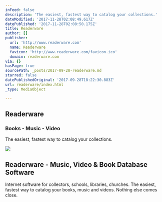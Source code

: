 ```yaml
---
inFeed: false
description: 'The easiest, fastest way to catalog your collections.'
dateModified: '2017-11-28T02:08:49.617Z'
datePublished: '2017-11-28T02:08:50.175Z'
title: Readerware
author: []
publisher:
  url: 'http://www.readerware.com'
  name: Readerware
  favicon: 'http://www.readerware.com/favicon.ico'
  domain: readerware.com
via: {}
hasPage: true
sourcePath: _posts/2017-09-28-readerware.md
starred: false
datePublishedOriginal: '2017-09-28T18:22:30.883Z'
url: readerware/index.html
_type: MediaObject

---
```

## Readerware

### Books - Music - Video

The easiest, fastest way to catalog your collections.

<article style=""><img src="https://imgflo.herokuapp.com/graph/2b2431f8e7ba7b0/079858ccfb4851879cc76ce7493e4b46/noop.png?input=http%3A%2F%2Fwww.readerware.com%2Fimages%2Fslide-video.png" /><h1>Readerware - Music, Video &amp; Book Database Software</h1><p>Internet software for collectors, schools, libraries, churches. The easiest, fastest way to catalog your books, music and videos. Nothing else comes close.</p></article>